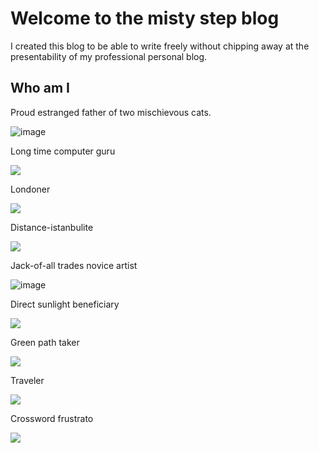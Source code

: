 # Welcome to the misty step blog

I created this blog to be able to write freely without chipping away at the presentability of my professional personal blog.

## Who am I

Proud estranged father of two mischievous cats.

![image](https://github.com/user-attachments/assets/1ef54cdd-3952-4b68-a29b-3d036451cf19)

Long time computer guru

![](https://github.com/user-attachments/assets/a819dc94-61c9-4fdb-8dea-a2e013b3399f)

Londoner

![](https://github.com/user-attachments/assets/e8a766b5-2a97-4d2c-805f-fac0429bd97c)

Distance-istanbulite

![](https://github.com/user-attachments/assets/afa993f6-a72c-4e4e-96ab-9b3e1b6062ab)

Jack-of-all trades novice artist

![image](https://github.com/user-attachments/assets/12427c08-1244-4cfe-b3ea-e7c7b53a2c24)

<!-- ![](https://github.com/user-attachments/assets/d6f26778-9fec-4be7-98fe-61639628a5ad) -->

Direct sunlight beneficiary

![](https://github.com/user-attachments/assets/0416ecbc-eb82-41dd-b3cb-9996022f9a9a)

Green path taker

![](https://github.com/user-attachments/assets/bb73e92e-4d12-4894-8aed-3bb4494a54b3)

Traveler

![](https://github.com/user-attachments/assets/35217638-4702-4cba-82f8-e3493c40489a)

Crossword frustrato

![](https://github.com/user-attachments/assets/88b0eaf4-5159-481c-853d-6fe9fd42224e)

